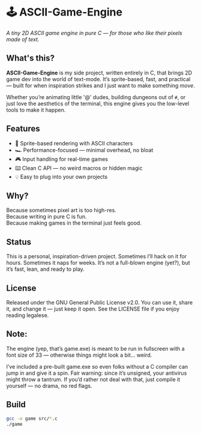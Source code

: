 # 🕹️ ASCII-Game-Engine  
*A tiny 2D ASCII game engine in pure C — for those who like their pixels made of text.*

## What's this?

**ASCII-Game-Engine** is my side project, written entirely in C, that brings 2D game dev into the world of text-mode. It’s sprite-based, fast, and practical — built for when inspiration strikes and I just want to make something *move*.

Whether you’re animating little '@' dudes, building dungeons out of `#`, or just love the aesthetics of the terminal, this engine gives you the low-level tools to make it happen.

## Features

- 🧱 Sprite-based rendering with ASCII characters  
- 🏎️ Performance-focused — minimal overhead, no bloat  
- 🎮 Input handling for real-time games  
- ⌨️ Clean C API — no weird macros or hidden magic  
- 💡 Easy to plug into your own projects  

## Why?

Because sometimes pixel art is too high-res.  
Because writing in pure C is fun.  
Because making games in the terminal just feels good.

## Status
This is a personal, inspiration-driven project.
Sometimes I’ll hack on it for hours. Sometimes it naps for weeks.
It’s not a full-blown engine (yet?), but it’s fast, lean, and ready to play.

## License
Released under the GNU General Public License v2.0.
You can use it, share it, and change it — just keep it open.
See the LICENSE file if you enjoy reading legalese.

## Note:
The engine (yep, that’s game.exe) is meant to be run in fullscreen with a font size of 33 — otherwise things might look a bit... weird.

I’ve included a pre-built game.exe so even folks without a C compiler can jump in and give it a spin.
Fair warning: since it’s unsigned, your antivirus might throw a tantrum.
If you’d rather not deal with that, just compile it yourself — no drama, no red flags.

## Build

```bash
gcc -o game src/*.c
./game